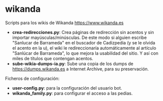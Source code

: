 # wikanda

Scripts para los wikis de Wikanda https://www.wikanda.es

* **crea-redirecciones.py**: Crea páginas de redirección sin acentos y sin importar mayúsculas/minúsculas. De este modo si alguien escribe "Sanlucar de Barrameda" en el buscador de Cadizpedia (y se le olvida el acento en la u), el wiki le redireccionaría automáticamente al artículo "Sanlúcar de Barrameda", lo que mejora la usabilidad del sitio. Y así con miles de títulos que contengan acentos.
* **sube-wikia-dumps-ia.py**: Sube una copia de los dumps de https://dumps.wikanda.es a Internet Archive, para su preservación.

Ficheros de configuración:

* **user-config.py**: para la configuración del usuario bot.
* **wikanda_family.py**: para configurar el acceso a las pedias.
